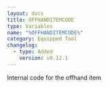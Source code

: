 ```yaml
---
layout: docs
title: OFFHANDITEMCODE
type: Variables
name: "%OFFHANDITEMCODE%"
category: Equipped Tool
changelog:
  - type: Added
    version: v0.12.1
---
```

Internal code for the offhand item
